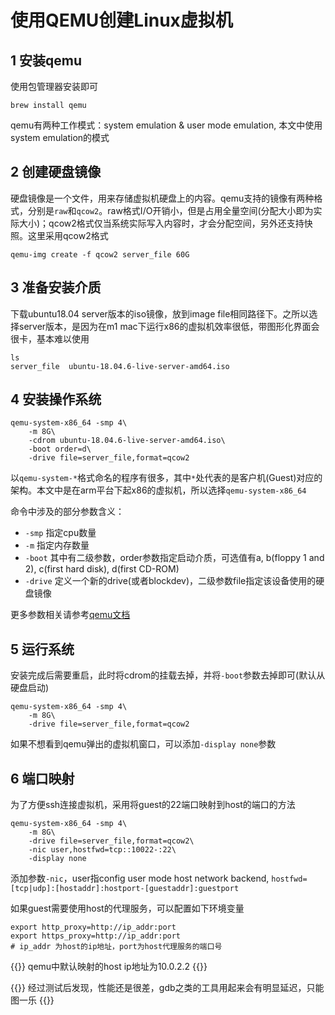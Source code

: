 # 使用QEMU创建Linux虚拟机


<!--more-->

## 1 安装qemu
使用包管理器安装即可
```
brew install qemu
```
qemu有两种工作模式：system emulation & user mode emulation, 本文中使用system emulation的模式

## 2 创建硬盘镜像 
硬盘镜像是一个文件，用来存储虚拟机硬盘上的内容。qemu支持的镜像有两种格式，分别是`raw`和`qcow2`。raw格式I/O开销小，但是占用全量空间(分配大小即为实际大小)；qcow2格式仅当系统实际写入内容时，才会分配空间，另外还支持快照。这里采用qcow2格式
```
qemu-img create -f qcow2 server_file 60G
```

## 3 准备安装介质
下载ubuntu18.04 server版本的iso镜像，放到image file相同路径下。之所以选择server版本，是因为在m1 mac下运行x86的虚拟机效率很低，带图形化界面会很卡，基本难以使用
```
ls
server_file  ubuntu-18.04.6-live-server-amd64.iso
```

## 4 安装操作系统
```
qemu-system-x86_64 -smp 4\
    -m 8G\
    -cdrom ubuntu-18.04.6-live-server-amd64.iso\
    -boot order=d\
    -drive file=server_file,format=qcow2
```
以`qemu-system-*`格式命名的程序有很多，其中`*`处代表的是客户机(Guest)对应的架构。本文中是在arm平台下起x86的虚拟机，所以选择`qemu-system-x86_64`

命令中涉及的部分参数含义：
- `-smp` 指定cpu数量
- `-m` 指定内存数量
- `-boot` 其中有二级参数，order参数指定启动介质，可选值有a, b(floppy 1 and 2), c(first hard disk), d(first CD-ROM)
- `-drive` 定义一个新的drive(或者blockdev)，二级参数file指定该设备使用的硬盘镜像

更多参数相关请参考[qemu文档](https://www.qemu.org/docs/master/system/invocation.html)

## 5 运行系统
安装完成后需要重启，此时将cdrom的挂载去掉，并将`-boot`参数去掉即可(默认从硬盘启动)
```
qemu-system-x86_64 -smp 4\
    -m 8G\
    -drive file=server_file,format=qcow2
```
如果不想看到qemu弹出的虚拟机窗口，可以添加`-display none`参数

## 6 端口映射
为了方便ssh连接虚拟机，采用将guest的22端口映射到host的端口的方法
```
qemu-system-x86_64 -smp 4\
    -m 8G\
    -drive file=server_file,format=qcow2\
    -nic user,hostfwd=tcp::10022-:22\
    -display none
```
添加参数`-nic`，user指config user mode host network backend, `hostfwd=[tcp|udp]:[hostaddr]:hostport-[guestaddr]:guestport`

如果guest需要使用host的代理服务，可以配置如下环境变量
```
export http_proxy=http://ip_addr:port
export https_proxy=http://ip_addr:port
# ip_addr 为host的ip地址，port为host代理服务的端口号
```
{{<admonition tip>}}
qemu中默认映射的host ip地址为10.0.2.2
{{</admonition>}}

{{<admonition warning>}}
经过测试后发现，性能还是很差，gdb之类的工具用起来会有明显延迟，只能图一乐
{{</admonition>}}
